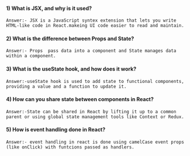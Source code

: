 #### 1) What is JSX, and why is it used?

    Answer:- JSX is a JavaScript syntex extension that lets you write HTML-like code in React.makeing UI code easier to read and maintain.

#### 2) What is the difference between Props and State?

    Answer:- Props  pass data into a component and State manages data within a component.

#### 3) What is the useState hook, and how does it work?

    Answer:-useState hook is used to add state to functional components, providing a value and a function to update it.

#### 4) How can you share state between components in React?

    Answer:-State can be shared in React by lifting it up to a common parent or using global state management tools like Context or Redux.

#### 5) How is event handling done in React?

    Answer:- event handling in react is done using camelCase event props (like onClick) with funtcions passed as handlers.
